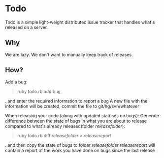 Todo
====

Todo is a simple light-weight distributed issue tracker that handles what's released on a server.

Why
----
We are lazy. We don't want to manually keep track of releases.

How?
----

Add a bug:
> ruby todo.rb add bug

..and enter the required information to report a bug
A new file with the information will be created, commit the file to git/hg/svn/whatever

When releasing your code (along with updated statuses on bugs):
Generate difference between the state of bugs in what you are about to release compared to what's already released(folder _releasefolder_):
> ruby todo.rb diff _releasefolder_ > _releasereport_

..and then copy the state of bugs to folder _releasefolder_
_releasereport_ will contain a report of the work you have done on bugs since the last release 